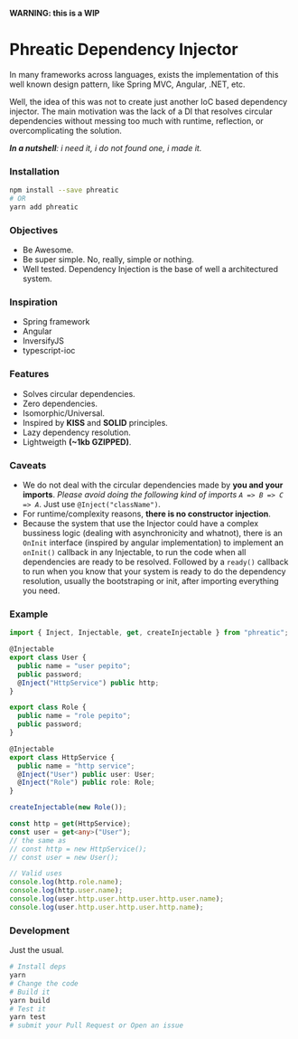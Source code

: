 **WARNING: this is a WIP**

# Phreatic Dependency Injector

In many frameworks across languages, exists the implementation of this well known design pattern, like Spring MVC, Angular, .NET, etc.

Well, the idea of this was not to create just another IoC based dependency injector. The main motivation was the lack of a DI that resolves circular dependencies without messing too much with runtime, reflection, or overcomplicating the solution.

_**In a nutshell**: i need it, i do not found one, i made it._

### Installation

```Bash
npm install --save phreatic
# OR
yarn add phreatic
```

### Objectives

* Be Awesome.
* Be super simple. No, really, simple or nothing.
* Well tested. Dependency Injection is the base of well a architectured system.

### Inspiration

* Spring framework
* Angular
* InversifyJS
* typescript-ioc

### Features

* Solves circular dependencies.
* Zero dependencies.
* Isomorphic/Universal.
* Inspired by **KISS** and **SOLID** principles.
* Lazy dependency resolution.
* Lightweigth **(~1kb GZIPPED)**.

### Caveats

* We do not deal with the circular dependencies made by **you and your imports**. _Please avoid doing the following kind of imports `A => B => C => A`_. Just use `@Inject("className")`.
* For runtime/complexity reasons, **there is no constructor injection**.
* Because the system that use the Injector could have a complex bussiness logic (dealing with asynchronicity and whatnot), there is an `OnInit` interface (inspired by angular implementation) to implement an `onInit()` callback in any Injectable, to run the code when all dependencies are ready to be resolved. Followed by a `ready()` callback to run when you know that your system is ready to do the dependency resolution, usually the bootstraping or init, after importing everything you need.

### Example

```Typescript
import { Inject, Injectable, get, createInjectable } from "phreatic";

@Injectable
export class User {
  public name = "user pepito";
  public password;
  @Inject("HttpService") public http;
}

export class Role {
  public name = "role pepito";
  public password;
}

@Injectable
export class HttpService {
  public name = "http service";
  @Inject("User") public user: User;
  @Inject("Role") public role: Role;
}

createInjectable(new Role());

const http = get(HttpService);
const user = get<any>("User");
// the same as
// const http = new HttpService();
// const user = new User();

// Valid uses
console.log(http.role.name);
console.log(http.user.name);
console.log(user.http.user.http.user.http.user.name);
console.log(user.http.user.http.user.http.name);
```

### Development

Just the usual.

```Bash
# Install deps
yarn
# Change the code
# Build it
yarn build
# Test it
yarn test
# submit your Pull Request or Open an issue
```
